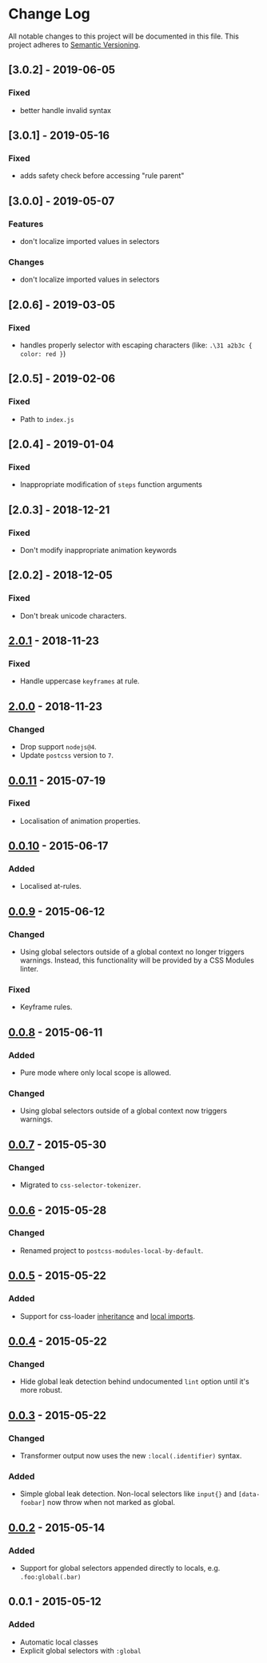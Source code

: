 # Change Log
All notable changes to this project will be documented in this file.
This project adheres to [Semantic Versioning](http://semver.org/).

## [3.0.2] - 2019-06-05
### Fixed
- better handle invalid syntax

## [3.0.1] - 2019-05-16
### Fixed
- adds safety check before accessing "rule parent"

## [3.0.0] - 2019-05-07
### Features
- don't localize imported values in selectors 
### Changes
- don't localize imported values in selectors 

## [2.0.6] - 2019-03-05
### Fixed
- handles properly selector with escaping characters (like: `.\31 a2b3c { color: red }`)

## [2.0.5] - 2019-02-06
### Fixed
- Path to `index.js`

## [2.0.4] - 2019-01-04
### Fixed
- Inappropriate modification of `steps` function arguments

## [2.0.3] - 2018-12-21
### Fixed
- Don't modify inappropriate animation keywords

## [2.0.2] - 2018-12-05
### Fixed
- Don't break unicode characters.

## [2.0.1] - 2018-11-23
### Fixed
- Handle uppercase `keyframes` at rule.

## [2.0.0] - 2018-11-23
### Changed
- Drop support `nodejs@4`.
- Update `postcss` version to `7`.

## [0.0.11] - 2015-07-19
### Fixed
- Localisation of animation properties.

## [0.0.10] - 2015-06-17
### Added
- Localised at-rules.

## [0.0.9] - 2015-06-12
### Changed
- Using global selectors outside of a global context no longer triggers warnings. Instead, this functionality will be provided by a CSS Modules linter.

### Fixed
- Keyframe rules.

## [0.0.8] - 2015-06-11
### Added
- Pure mode where only local scope is allowed.

### Changed
- Using global selectors outside of a global context now triggers warnings.

## [0.0.7] - 2015-05-30
### Changed
- Migrated to `css-selector-tokenizer`.

## [0.0.6] - 2015-05-28
### Changed
- Renamed project to `postcss-modules-local-by-default`.

## [0.0.5] - 2015-05-22
### Added
- Support for css-loader [inheritance](https://github.com/webpack/css-loader#inheriting) and [local imports](https://github.com/webpack/css-loader#importing-local-class-names).

## [0.0.4] - 2015-05-22
### Changed
- Hide global leak detection behind undocumented `lint` option until it's more robust.

## [0.0.3] - 2015-05-22
### Changed
- Transformer output now uses the new `:local(.identifier)` syntax.

### Added
- Simple global leak detection. Non-local selectors like `input{}` and `[data-foobar]` now throw when not marked as global.

## [0.0.2] - 2015-05-14
### Added
- Support for global selectors appended directly to locals, e.g. `.foo:global(.bar)`

## 0.0.1 - 2015-05-12
### Added
- Automatic local classes
- Explicit global selectors with `:global`

[unreleased]: https://github.com/postcss-modules-local-by-default/compare/v0.0.10...HEAD
[0.0.2]:      https://github.com/postcss-modules-local-by-default/compare/v0.0.1...v0.0.2
[0.0.3]:      https://github.com/postcss-modules-local-by-default/compare/v0.0.2...v0.0.3
[0.0.4]:      https://github.com/postcss-modules-local-by-default/compare/v0.0.3...v0.0.4
[0.0.5]:      https://github.com/postcss-modules-local-by-default/compare/v0.0.4...v0.0.5
[0.0.6]:      https://github.com/postcss-modules-local-by-default/compare/v0.0.5...v0.0.6
[0.0.7]:      https://github.com/postcss-modules-local-by-default/compare/v0.0.6...v0.0.7
[0.0.8]:      https://github.com/postcss-modules-local-by-default/compare/v0.0.7...v0.0.8
[0.0.9]:      https://github.com/postcss-modules-local-by-default/compare/v0.0.8...v0.0.9
[0.0.10]:      https://github.com/postcss-modules-local-by-default/compare/v0.0.9...v0.0.10
[0.0.11]:      https://github.com/postcss-modules-local-by-default/compare/v0.0.10...v0.0.11
[2.0.0]:      https://github.com/postcss-modules-local-by-default/compare/v1.3.1...v2.0.0
[2.0.1]:      https://github.com/postcss-modules-local-by-default/compare/v2.0.0...v2.0.1

